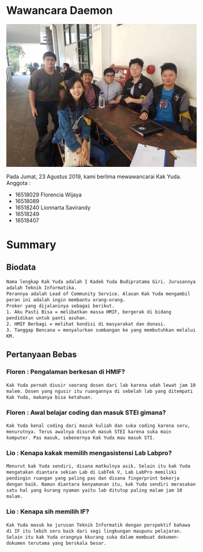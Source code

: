 # Wawancara Daemon

![Foto](./16518029-16518089-16518240-16518249-16518407.jpg)

Pada Jumat, 23 Agustus 2019, kami berlima mewawancarai Kak Yuda.
Anggota :
- 16518029 Florencia Wijaya
- 16518089
- 16518240 Lionnarta Savirandy
- 16518249
- 16518407

# Summary
## Biodata
	Nama lengkap Kak Yuda adalah I Kadek Yuda Budipratama Giri. Jurusannya adalah Teknik Informatika.
	Perannya adalah Lead of Community Service. Alasan Kak Yuda mengambil peran ini adalah ingin membantu orang-orang.
	Proker yang dijalaninya sebagai berikut.
	1. Aku Pasti Bisa = melibatkan massa HMIF, bergerak di bidang pendidikan untuk panti asuhan. 
	2. HMIF Berbagi = melihat kondisi di masyarakat dan donasi.
	3. Tanggap Bencana = menyalurkan sumbangan ke yang membutuhkan melalui KM.
	
## Pertanyaan Bebas
### Floren : Pengalaman berkesan di HMIF?
	Kak Yuda pernah diusir seorang dosen dari lab karena udah lewat jam 10 malem. Dosen yang ngusir itu ruangannya di sebelah lab yang ditempati Kak Yuda, makanya bisa ketahuan.
	
### Floren : Awal belajar coding dan masuk STEI gimana?
	Kak Yuda kenal coding dari masuk kuliah dan suka coding karena seru, menurutnya. Terus awalnya disuruh masuk STEI karena suka main komputer. Pas masuk, sebenernya Kak Yuda mau masuk STI. 
	
### Lio : Kenapa kakak memilih mengasistensi Lab Labpro?
	Menurut kak Yuda sendiri, disana matkulnya asik. Selain itu kak Yuda mengatakan diantara sekian Lab di LabTek V, Lab LabPro memiliki pendingin ruangan yang paling pas dan disana fingerprint bekerja dengan baik. Namun diantara kenyamanan itu, kak Yuda sendiri merasakan satu hal yang kurang nyaman yaitu lab ditutup paling malam jam 10 malam.
	
### Lio : Kenapa sih memilih IF?
	Kak Yuda masuk ke jurusan Teknik Informatik dengan perspektif bahawa di IF itu lebih seru baik dari segi lingkungan maupunu pelajaran. Selain itu kak Yuda orangnya kkurang suka dalam membuat dokumen-dokumen terutama yang berskala besar.
